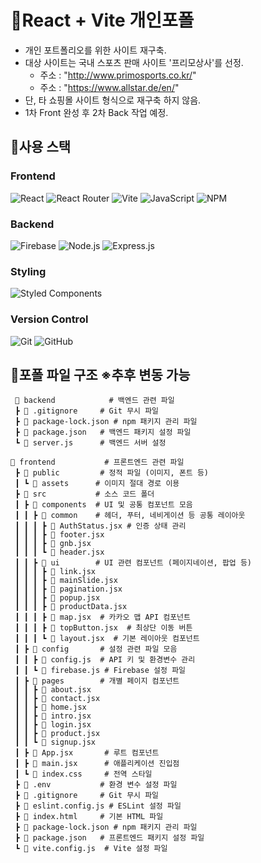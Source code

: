 # 📌React + Vite 개인포폴
- 개인 포트폴리오를 위한 사이트 재구축.
- 대상 사이트는 국내 스포츠 판매 사이트 '프리모상사'를 선정.
  - 주소 : "http://www.primosports.co.kr/"
  - 주소 : "https://www.allstar.de/en/"
- 단, 타 쇼핑몰 사이트 형식으로 재구축 하지 않음.
- 1차 Front 완성 후 2차 Back 작업 예정.


## 📌사용 스택 
  ### Frontend
![React](https://img.shields.io/badge/React-61DAFB?style=flat-square&logo=React&logoColor=black)
![React Router](https://img.shields.io/badge/React_Router-CA4245?style=flat-square&logo=react-router&logoColor=white)
![Vite](https://img.shields.io/badge/Vite-646CFF?style=flat-square&logo=Vite&logoColor=white)
![JavaScript](https://img.shields.io/badge/JavaScript-F7DF1E?style=flat-square&logo=javascript&logoColor=black)
![NPM](https://img.shields.io/badge/NPM-CB3837?style=flat-square&logo=npm&logoColor=white)

  ### Backend
![Firebase](https://img.shields.io/badge/Firebase-FFCA28?style=flat-square&logo=Firebase&logoColor=black)
![Node.js](https://img.shields.io/badge/Node.js-339933?style=flat-square&logo=Node.js&logoColor=white)
![Express.js](https://img.shields.io/badge/Express.js-000000?style=flat-square&logo=Express&logoColor=white)

  ### Styling
![Styled Components](https://img.shields.io/badge/Styled_Components-DB7093?style=flat-square&logo=styled-components&logoColor=white)

  ### Version Control
![Git](https://img.shields.io/badge/Git-F05032?style=flat-square&logo=git&logoColor=white)
![GitHub](https://img.shields.io/badge/GitHub-181717?style=flat-square&logo=github&logoColor=white)


## 📌포폴 파일 구조 ※추후 변동 가능

```
 📂 backend            # 백엔드 관련 파일
 ┣ 📜 .gitignore     # Git 무시 파일
 ┣ 📜 package-lock.json # npm 패키지 관리 파일
 ┣ 📜 package.json   # 백엔드 패키지 설정 파일
 ┗ 📜 server.js      # 백엔드 서버 설정

📂 frontend           # 프론트엔드 관련 파일
 ┣ 📂 public         # 정적 파일 (이미지, 폰트 등)
 ┃ ┗ 📂 assets      # 이미지 절대 경로 이용
 ┣ 📂 src           # 소스 코드 폴더
 ┃ ┣ 📂 components  # UI 및 공통 컴포넌트 모음
 ┃ ┃ ┣ 📂 common    # 헤더, 푸터, 네비게이션 등 공통 레이아웃
 ┃ ┃ ┃ ┣ 📜 AuthStatus.jsx # 인증 상태 관리
 ┃ ┃ ┃ ┣ 📜 footer.jsx
 ┃ ┃ ┃ ┣ 📜 gnb.jsx
 ┃ ┃ ┃ ┗ 📜 header.jsx
 ┃ ┃ ┣ 📂 ui        # UI 관련 컴포넌트 (페이지네이션, 팝업 등)
 ┃ ┃ ┃ ┣ 📜 link.jsx
 ┃ ┃ ┃ ┣ 📜 mainSlide.jsx
 ┃ ┃ ┃ ┣ 📜 pagination.jsx
 ┃ ┃ ┃ ┣ 📜 popup.jsx
 ┃ ┃ ┃ ┣ 📜 productData.jsx
 ┃ ┃ ┃ ┣ 📜 map.jsx  # 카카오 맵 API 컴포넌트
 ┃ ┃ ┃ ┣ 📜 topButton.jsx  # 최상단 이동 버튼
 ┃ ┃ ┃ ┗ 📜 layout.jsx  # 기본 레이아웃 컴포넌트
 ┃ ┣ 📂 config       # 설정 관련 파일 모음
 ┃ ┃ ┣ 📜 config.js  # API 키 및 환경변수 관리
 ┃ ┃ ┗ 📜 firebase.js # Firebase 설정 파일
 ┃ ┣ 📂 pages        # 개별 페이지 컴포넌트
 ┃ ┃ ┣ 📜 about.jsx
 ┃ ┃ ┣ 📜 contact.jsx
 ┃ ┃ ┣ 📜 home.jsx
 ┃ ┃ ┣ 📜 intro.jsx
 ┃ ┃ ┣ 📜 login.jsx
 ┃ ┃ ┣ 📜 product.jsx
 ┃ ┃ ┗ 📜 signup.jsx
 ┃ ┣ 📜 App.jsx       # 루트 컴포넌트
 ┃ ┣ 📜 main.jsx      # 애플리케이션 진입점
 ┃ ┗ 📜 index.css     # 전역 스타일
 ┣ 📜 .env           # 환경 변수 설정 파일
 ┣ 📜 .gitignore     # Git 무시 파일
 ┣ 📜 eslint.config.js # ESLint 설정 파일
 ┣ 📜 index.html     # 기본 HTML 파일
 ┣ 📜 package-lock.json # npm 패키지 관리 파일
 ┣ 📜 package.json   # 프론트엔드 패키지 설정 파일
 ┗ 📜 vite.config.js  # Vite 설정 파일
```